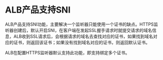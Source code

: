 # ALB产品支持SNI

 ALB产品支持SNI功能，主要解决一个监听器只能使用一个证书的缺点。HTTPS监听器创建后，默认开启SNI，在客户端在发起SSL握手请求时就提交请求的域名信息，ALB收到SSL请求后，会根据请求的域名去查找对应的证书，如果找到域名对应的证书，则返回该证书；如果没有找到域名对应的证书，则返回默认证书。

ALB在配置HTTPS监听器默认支持此功能，即支持绑定多个证书。 

